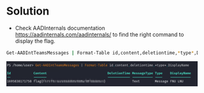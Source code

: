 # Solution
- Check AADInternals documentation https://aadinternals.com/aadinternals/ to find the right command to display the flag.
```bash
Get-AADIntTeamsMessages | Format-Table id,content,deletiontime,*type*,DisplayName
```

![Alt text](image.png)
